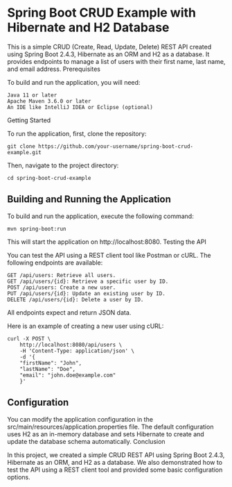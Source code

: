 # Spring Boot CRUD Example with Hibernate and H2 Database

This is a simple CRUD (Create, Read, Update, Delete) REST API created using Spring Boot 2.4.3, Hibernate as an ORM and H2 as a database. It provides endpoints to manage a list of users with their first name, last name, and email address.
Prerequisites

To build and run the application, you will need:

    Java 11 or later
    Apache Maven 3.6.0 or later
    An IDE like IntelliJ IDEA or Eclipse (optional)

Getting Started

To run the application, first, clone the repository:


    git clone https://github.com/your-username/spring-boot-crud-example.git



Then, navigate to the project directory:


    cd spring-boot-crud-example

## Building and Running the Application

To build and run the application, execute the following command:


    mvn spring-boot:run

This will start the application on http://localhost:8080.
Testing the API

You can test the API using a REST client tool like Postman or cURL. The following endpoints are available:

    GET /api/users: Retrieve all users.
    GET /api/users/{id}: Retrieve a specific user by ID.
    POST /api/users: Create a new user.
    PUT /api/users/{id}: Update an existing user by ID.
    DELETE /api/users/{id}: Delete a user by ID.

All endpoints expect and return JSON data.

Here is an example of creating a new user using cURL:



    curl -X POST \
        http://localhost:8080/api/users \
        -H 'Content-Type: application/json' \
        -d '{
        "firstName": "John",
        "lastName": "Doe",
        "email": "john.doe@example.com"
        }'

## Configuration

You can modify the application configuration in the src/main/resources/application.properties file. The default configuration uses H2 as an in-memory database and sets Hibernate to create and update the database schema automatically.
Conclusion

In this project, we created a simple CRUD REST API using Spring Boot 2.4.3, Hibernate as an ORM, and H2 as a database. We also demonstrated how to test the API using a REST client tool and provided some basic configuration options.